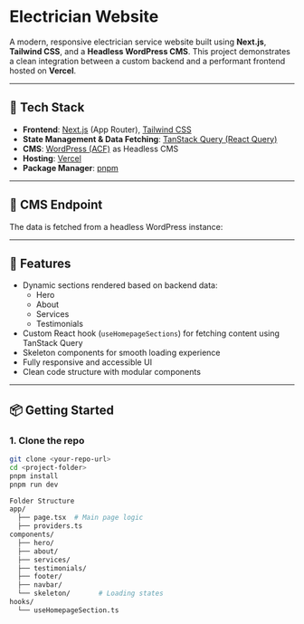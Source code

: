# Electrician Website

A modern, responsive electrician service website built using **Next.js**, **Tailwind CSS**, and a **Headless WordPress CMS**. This project demonstrates a clean integration between a custom backend and a performant frontend hosted on **Vercel**.

---

## 🚀 Tech Stack

- **Frontend**: [Next.js](https://nextjs.org/) (App Router), [Tailwind CSS](https://tailwindcss.com/)
- **State Management & Data Fetching**: [TanStack Query (React Query)](https://tanstack.com/query/latest)
- **CMS**: [WordPress (ACF)](https://www.advancedcustomfields.com/) as Headless CMS
- **Hosting**: [Vercel](https://vercel.com/)
- **Package Manager**: [pnpm](https://pnpm.io/)

---

## 🔗 CMS Endpoint

The data is fetched from a headless WordPress instance:

---

## 🧠 Features

- Dynamic sections rendered based on backend data:
  - Hero
  - About
  - Services
  - Testimonials
- Custom React hook (`useHomepageSections`) for fetching content using TanStack Query
- Skeleton components for smooth loading experience
- Fully responsive and accessible UI
- Clean code structure with modular components

---

## 📦 Getting Started

### 1. Clone the repo

```bash
git clone <your-repo-url>
cd <project-folder>
pnpm install
pnpm run dev

Folder Structure
app/
  ├── page.tsx  # Main page logic
  ├── providers.ts
components/
  ├── hero/
  ├── about/
  ├── services/
  ├── testimonials/
  ├── footer/
  ├── navbar/
  └── skeleton/       # Loading states
hooks/
  └── useHomepageSection.ts

```
